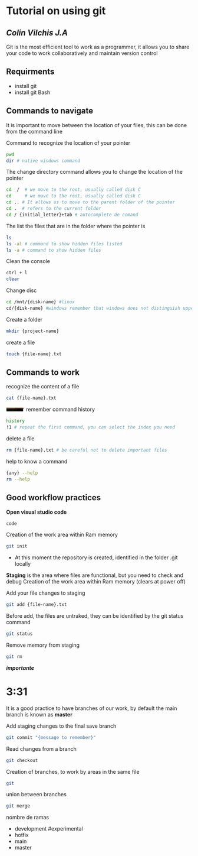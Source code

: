 # Tutorial on using git
## _Colin Vilchis J.A_



Git is the most efficient tool to work as a programmer, it allows you to share your code to work collaboratively and maintain version control

## Requirments

- install git
- install git Bash
 
## Commands to navigate

It is important to move between the location of your files, this can be done from the command line

Command to recognize the location of your pointer
```sh
pwd
dir # native windows command
```
The change directory command allows you to change the location of the pointer
```sh
cd  /  # we move to the root, usually called disk C
cd     # we move to the root, usually called disk C
cd .. # It allows us to move to the parent folder of the pointer
cd .  # refers to the current folder
cd / {initial_letter}+tab # autocomplete de comand
```
The list the files that are in the folder where the pointer is
```sh
ls
ls -al # command to show hidden files listed
ls -a # command to show hidden files
```
Clean the console
```sh
ctrl + l
clear
```
Change disc 
```sh
cd /mnt/{disk-name} #linux
cd/{disk-name} #windows remember that windows does not distinguish uppercase letters from lowercase letters
```
Create a folder
```sh
mkdir {project-name}
```

create a file
```sh
touch {file-name}.txt
```

## Commands to work
recognize the content of a file

```sh
cat {file-name}.txt
```
<img src="assets/cat_command.PNG" alt="aboutme" width="50"> </img>
remember command history
```sh
history
!1 # repeat the first command, you can select the index you need
```
delete a file
```sh
rm {file-name}.txt # be careful not to delete important files
```
help to know a command
```sh
{any} --help
rm --help
```

## Good workflow practices
__Open visual studio code__ 
```sh
code
```

Creation of the work area within Ram memory 
```sh
git init
```
* At this moment the repository is created, identified in the folder .git locally

**Staging** is the area where files are functional, but you need to check and debug
Creation of the work area within Ram memory (clears at power off)

Add your file changes to staging
```sh
git add {file-name}.txt
```

Before add, the files are untraked, they can be identified by the git status command
```sh
git status
```

Remove memory from staging
```sh
git rm
```
__*importante*__
# 3:31

It is a good practice to have branches of our work, by default the main branch is known as **master**

Add staging changes to the final save branch
```sh
git commit "{message to remember}"
```

Read changes from a branch
```sh
git checkout
```

Creation of branches, to work by areas in the same file
```sh
git 
```

union between branches
```sh
git merge
```
nombre de ramas
* development #experimental
* hotfix
* main
* master

